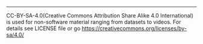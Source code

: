 ---
CC-BY-SA-4.0(Creative Commons Attribution Share Alike 4.0 International) is used for non-software material ranging from datasets to videos.
For details see LICENSE file or go https://creativecommons.org/licenses/by-sa/4.0/
